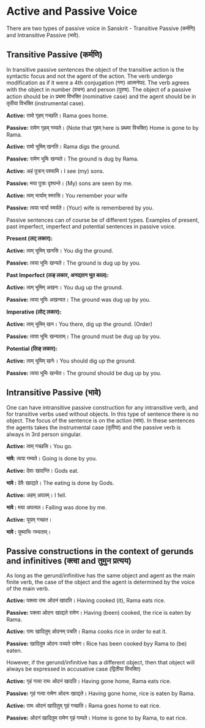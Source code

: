 # Active and Passive Voice

There are two types of passive voice in Sanskrit - Transitive Passive (कर्मणि) and Intransitive Passive (भावे).

## Transitive Passive (कर्मणि)

In transitive passive sentences the object of the transitive action is the syntactic focus and not the agent of the action. The verb undergo modification as if it were a 4th conjugation (गण) आत्मनेपद. The verb agrees with the object in number (वचन) and person (पुरुष). The object of a passive action should be in प्रथमा विभक्ति (nominative case) and the agent should be in तृतीया विभक्ति (instrumental case).

**Active:** रामो गृहम् गच्छति। Rama goes home.

**Passive:** रामेण गृहम् गम्यते। (Note that गृहम् here is प्रथमा विभक्ति) Home is gone to by Rama.

**Active:** रामो भूमिम् खनति। Rama digs the ground.

**Passive:** रामेण भूमिः खन्यते। The ground is dug by Rama.

**Active:** अहं पुत्रान् पश्यामि। I see (my) sons.

**Passive:** मया पुत्राः दृश्यन्ते। (My) sons are seen by me.

**Active:** त्वम् भार्याम् स्मरसि। You remember your wife

**Passive:** त्वया भार्या स्मर्यते। (Your) wife is remembered by you.

Passive sentences can of course be of different types. Examples of present, past imperfect, imperfect and potential sentences in passive voice.

**Present (लट् लकार):**

**Active:** त्वम् भूमिम् खनसि।  You dig the ground.

**Passive:** त्वया भूमिः खन्यते।  The ground is dug up by you.

**Past Imperfect (लङ् लकार, अनद्यतन भूत काल):**

**Active:** त्वम् भूमिम् अखनः। You dug up the ground.

**Passive:** त्वया भूमिः अखन्यत। The ground was dug up by you.

**Imperative (लोट् लकार):**

**Active:** त्वम् भूमिम् खन। You there, dig up the ground. (Order)

**Passive:** त्वया भूमिः खन्यताम्। The ground must be dug up by you.

**Potential (लिङ् लकार):**

**Active:** त्वम् भूमिम् खनेः। You should dig up the ground.

**Passive:** त्वया भूमिः खन्येत। The ground should be dug up by you.

## Intransitive Passive (भावे)

One can have intransitive passive construction for any intransitive verb, and for transitive verbs used without objects. In this type of sentence there is no object. The focus of the sentence is on the action (भाव). In these sentences the agents takes the instrumental case (तृतीया) and the passive verb is always in 3rd person singular.

**Active:** त्वम् गच्छसि। You go.

**भावे:** त्वया गम्यते। Going is done by you.

**Active:** देवाः खादन्ति। Gods eat.

**भावे :** देवैः खाद्यते। The eating is done by Gods.

**Active:** अहम् अपतम्। I fell.

**भावे :** मया अपत्यत। Falling was done by me.

**Active:** यूयम् गच्छत।

**भावे :** युष्माभिः गम्यताम्।

## Passive constructions in the context of gerunds and infinitives (क्त्वा and तुमुन प्रत्यय)


As long as the gerund/infinitive has the same object and agent as the main finite verb, the case of the object and the agent is determined by the voice of the main verb.

**Active:** पक्त्वा रामः ओदनं खादति। Having cooked (it), Rama eats rice.

**Passive:** पक्त्वा ओदनः खाद्यते रामेण। Having (been) cooked, the rice is eaten by Rama.

**Active:** रामः खादितुम् ओदनम् पचति। Rama cooks rice in order to eat it.

**Passive:** खादितुम ओदनः पच्यते रामेण। Rice has been cooked byy Rama to (be) eaten.

However, if the gerund/infinitive has a different object, then that object will always be expressed in accusative case (द्वितीया विभक्ति)

**Active:** गृहं गत्वा रामः ओदनं खादति। Having gone home, Rama eats rice.

**Passive:** गृहं गत्वा रामेण ओदनः खाद्यते। Having gone home, rice is eaten by Rama.

**Active:** रामः ओदनं खादितुम् गृहं गच्छति। Rama goes home to eat rice.

**Passive:** ओदनं खादितुम रामेण गृहं गम्यते। Home is gone to by Rama, to eat rice.